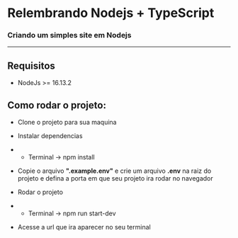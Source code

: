 # Relembrando Nodejs + TypeScript

### Criando um simples site em **Nodejs**

<hr/>

## Requisitos

- NodeJs >= 16.13.2

## Como rodar o projeto:

- Clone o projeto para sua maquina

- Instalar dependencias
- - Terminal -> npm install

- Copie o arquivo **".example.env"** e crie um arquivo **.env** na raiz do projeto e defina a porta em que seu projeto ira rodar no navegador

- Rodar o projeto
- - Terminal -> npm run start-dev

- Acesse a url que ira aparecer no seu terminal
